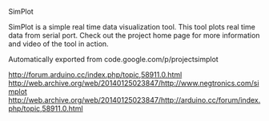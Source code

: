 SimPlot

SimPlot is a simple real time data visualization tool. This tool plots real time data from serial port. Check out the project home page for more information and video of the tool in action.

Automatically exported from code.google.com/p/projectsimplot

http://forum.arduino.cc/index.php/topic,58911.0.html
http://web.archive.org/web/20140125023847/http://www.negtronics.com/simplot
http://web.archive.org/web/20140125023847/http://arduino.cc/forum/index.php/topic,58911.0.html
